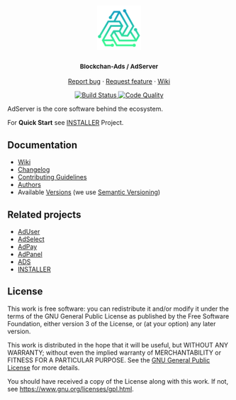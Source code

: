 <p align="center">
    <a href="https://blockchain-ads.com/" target="_blank">
        <img src="public/93244431.png" alt="Blockchan-Ads" width="100" height="100">
    </a>
</p>
<h3 align="center"><small>Blockchan-Ads / AdServer</small></h3>
<p align="center">
    <a href="https://github.com/Blockchain-Ads/adserver/issues/new?template=bug_report.md&labels=Bug">Report bug</a>
    ·
    <a href="https://github.com/Blockchain-Ads/adserver/issues/new?template=feature_request.md&labels=New%20Feature">Request feature</a>
    ·
    <a href="https://github.com/Blockchain-Ads/adserver/wiki">Wiki</a>
</p>
<p align="center">
    <a href="https://travis-ci.org/Blockchain-Ads/adserver" title="Build Status" target="_blank">
        <img src="https://travis-ci.org/Blockchain-Ads/adserver.svg?branch=master" alt="Build Status">
    </a>
    <a href="https://sonarcloud.io/dashboard?id=Blockchain-Ads-adserver" title="Code Quality" target="_blank">
        <img src="https://sonarcloud.io/api/project_badges/measure?project=Blockchain-Ads-adserver&metric=alert_status" alt="Code Quality">
    </a>
</p>

AdServer is the core software behind the ecosystem.

For **Quick Start** see [INSTALLER](https://github.com/Blockchain-Ads/installer) Project.

## Documentation

- [Wiki](https://github.com/Blockchain-Ads/adserver/wiki)
- [Changelog](CHANGELOG.md)
- [Contributing Guidelines](docs/CONTRIBUTING.md)
- [Authors](https://github.com/Blockchain-Ads/adserver/contributors)
- Available [Versions](https://github.com/Blockchain-Ads/adserver/tags) (we use [Semantic Versioning](http://semver.org/))

## Related projects

- [AdUser](https://github.com/Blockchain-Ads/aduser)
- [AdSelect](https://github.com/Blockchain-Ads/adselect)
- [AdPay](https://github.com/Blockchain-Ads/adpay)
- [AdPanel](https://github.com/Blockchain-Ads/adpanel)
- [ADS](https://github.com/Blockchain-Ads/ads)
- [INSTALLER](https://github.com/Blockchain-Ads/installer)

## License

This work is free software: you can redistribute it and/or modify
it under the terms of the GNU General Public License as published by
the Free Software Foundation, either version 3 of the License, or
(at your option) any later version.

This work is distributed in the hope that it will be useful,
but WITHOUT ANY WARRANTY; without even the implied warranty of
MERCHANTABILITY or FITNESS FOR A PARTICULAR PURPOSE. See the
[GNU General Public License](LICENSE) for more details.

You should have received a copy of the License along with this work.
If not, see <https://www.gnu.org/licenses/gpl.html>.
